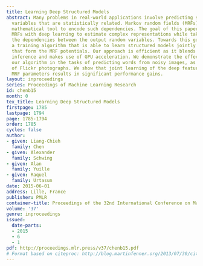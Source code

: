 ```yaml
---
title: Learning Deep Structured Models
abstract: Many problems in real-world applications involve predicting several random
  variables that are statistically related. Markov random fields (MRFs) are a great
  mathematical tool to encode such dependencies. The goal of this paper is to combine
  MRFs with deep learning to estimate complex representations while taking into account
  the dependencies between the output random variables. Towards this goal, we propose
  a training algorithm that is able to learn structured models jointly with deep features
  that form the MRF potentials. Our approach is efficient as it blends learning and
  inference and makes use of GPU acceleration. We demonstrate the effectiveness of
  our algorithm in the tasks of predicting words from noisy images, as well as tagging
  of Flickr photographs. We show that joint learning of the deep features and the
  MRF parameters results in significant performance gains.
layout: inproceedings
series: Proceedings of Machine Learning Research
id: chenb15
month: 0
tex_title: Learning Deep Structured Models
firstpage: 1785
lastpage: 1794
page: 1785-1794
order: 1785
cycles: false
author:
- given: Liang-Chieh
  family: Chen
- given: Alexander
  family: Schwing
- given: Alan
  family: Yuille
- given: Raquel
  family: Urtasun
date: 2015-06-01
address: Lille, France
publisher: PMLR
container-title: Proceedings of the 32nd International Conference on Machine Learning
volume: '37'
genre: inproceedings
issued:
  date-parts:
  - 2015
  - 6
  - 1
pdf: http://proceedings.mlr.press/v37/chenb15.pdf
# Format based on citeproc: http://blog.martinfenner.org/2013/07/30/citeproc-yaml-for-bibliographies/
---
```

